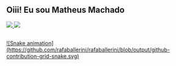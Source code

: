 ## Oiii! Eu sou Matheus Machado

<div>
  <a href="https://github.com/MatheusMachado57">
  <img height="180em" src="https://github-readme-stats.vercel.app/api?username=MatheusMachado57&show_icons=true&theme=dracula&include_all_commits=true&count_private=true"/>
  <img height="180em" src="https://github-readme-stats.vercel.app/api/top-langs/?username=MatheusMachado57&layout=compact&langs_count=16&theme=dracula"/>
</div>

  ##
  
<div>
  ![Snake animation](https://github.com/rafaballerini/rafaballerini/blob/output/github-contribution-grid-snake.svg)
</div>
